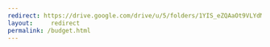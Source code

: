 ```yaml
---
redirect: https://drive.google.com/drive/u/5/folders/1YIS_eZQAaOt9VLYdMD6LmH2cuRRTKRTK
layout:     redirect
permalink: /budget.html
---
```

